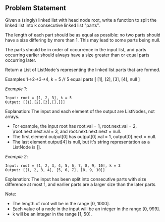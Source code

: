## Problem Statement ##
Given a (singly) linked list with head node root, write a function to split the linked list into k consecutive linked list "parts".

The length of each part should be as equal as possible: no two parts should have a size differing by more than 1. 
This may lead to some parts being null.

The parts should be in order of occurrence in the input list, and parts occurring earlier should always have a size greater than or equal parts occurring later.

Return a List of ListNode's representing the linked list parts that are formed.

Examples 1->2->3->4, k = 5 // 5 equal parts [ [1], [2], [3], [4], null ]

*Example 1*:
```
Input: root = [1, 2, 3], k = 5
Output: [[1],[2],[3],[],[]]
```
Explanation:
The input and each element of the output are ListNodes, not arrays.
* For example, the input root has root.val = 1, root.next.val = 2, \root.next.next.val = 3, and root.next.next.next = null.
* The first element output[0] has output[0].val = 1, output[0].next = null.
* The last element output[4] is null, but it's string representation as a ListNode is [].

*Example 2*:
```
Input: root = [1, 2, 3, 4, 5, 6, 7, 8, 9, 10], k = 3
Output: [[1, 2, 3, 4], [5, 6, 7], [8, 9, 10]]
```

Explanation:
The input has been split into consecutive parts with size difference at most 1, and earlier parts are a larger size than the later parts.

Note:
* The length of root will be in the range [0, 1000].
* Each value of a node in the input will be an integer in the range [0, 999].
* k will be an integer in the range [1, 50].
